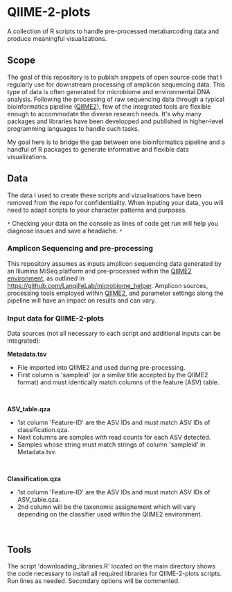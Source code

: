 # QIIME-2-plots
A collection of R scripts to handle pre-processed metabarcoding data and produce meaningful visualizations.
<br>

## Scope
The goal of this repository is to publish snippets of open source code that I regularly use for downstream processing of amplicon sequencing data. This type of data is often generated for microbiome and environmental DNA analysis. Following the processing of raw sequencing data through a typical bioinformatics pipeline ([QIIME2](https://qiime2.org/)), few of the integrated tools are flexible enough to accommodate the diverse research needs. It's why many packages and libraries have been developped and published in higher-level programming languages to handle such tasks. 
<br>

My goal here is to bridge the gap between one bioinformatics pipeline and a handful of R packages to generate informative and flexible data visualizations. 
<br>

## Data
The data I used to create these scripts and vizualisations have been removed from the repo for confidentiality. When inputing your data, you will need to adapt scripts to your character patterns and purposes. 
<br>

`*` Checking your data on the console as lines of code get run will help you diagnose issues and save a headache. `*`
<br>

### Amplicon Sequencing and pre-processing
This repository assumes as inputs amplicon sequencing data generated by an Illumina MiSeq platform and pre-processed within the [QIIME2 environment](https://qiime2.org/), as outlined in https://github.com/LangilleLab/microbiome_helper. Amplicon sources, processing tools employed within [QIIME2](https://qiime2.org/), and parameter settings along the pipeline will have an impact on results and can vary. 
<br>

### Input data for QIIME-2-plots
Data sources (not all necessary to each script and additional inputs can be integrated):
<br>

**Metadata.tsv**
* File imported into QIIME2 and used during pre-processing. <br>
* First column is 'sampleid' (or a similar title accepted by the QIIME2 format) and must identically match columns of the feature (ASV) table. <br>
<br>

**ASV_table.qza**
* 1st column 'Feature-ID' are the ASV IDs and must match ASV IDs of classification.qza.<br>
* Next columns are samples with read counts for each ASV detected. <br>
* Samples whose string must match strings of column 'sampleid' in Metadata.tsv.<br>
<br>

**Classification.qza**
* 1st column 'Feature-ID' are the ASV IDs and must match ASV IDs of ASV_table.qza.<br> 
* 2nd column will be the taxonomic assignement which will vary depending on the classifier used within the QIIME2 environment. <br>
<br>

## Tools
The script 'downloading_libraries.R' located on the main directory shows the code necessary to install all required libraries for QIIME-2-plots scripts. Run lines as needed. Secondary options will be commented.
